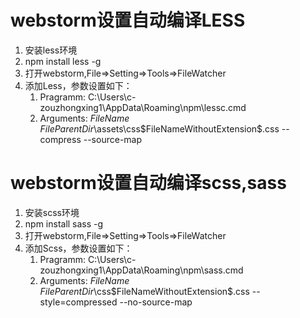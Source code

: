 # webstorm设置自动编译LESS
1. 安装less环境
2. npm install less -g
3. 打开webstorm,File=>Setting=>Tools=>FileWatcher
4. 添加Less，参数设置如下：
    1. Pragramm: C:\Users\c-zouzhongxing1\AppData\Roaming\npm\lessc.cmd
    2. Arguments: $FileName$ $FileParentDir$\assets\css\$FileNameWithoutExtension$.css --compress --source-map

# webstorm设置自动编译scss,sass
1. 安装scss环境
2. npm install sass -g
3. 打开webstorm,File=>Setting=>Tools=>FileWatcher
4. 添加Scss，参数设置如下：
    1. Pragramm: C:\Users\c-zouzhongxing1\AppData\Roaming\npm\sass.cmd
    2. Arguments: $FileName$ $FileParentDir$\css\$FileNameWithoutExtension$.css --style=compressed --no-source-map
